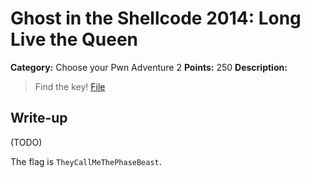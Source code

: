 # Ghost in the Shellcode 2014: Long Live the Queen

**Category:** Choose your Pwn Adventure 2
**Points:** 250
**Description:**

> Find the key! [File](https://github.com/ctfs/write-ups/blob/master/ghost-in-the-shellcode-2014/long-live-the-queen/longlivethequeen-212e921161aed620a58ab6b7840f533ca343e650)

## Write-up

(TODO)

The flag is `TheyCallMeThePhaseBeast`.
